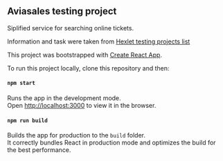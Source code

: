 ## Aviasales testing project

Siplified service for searching online tickets.

Information and task were taken from [Hexlet testing projects list](https://github.com/KosyanMedia/test-tasks/tree/master/aviasales_frontend)

This project was bootstrapped with [Create React App](https://github.com/facebook/create-react-app).

To run this project locally, clone this repository and then:

#### `npm start`

Runs the app in the development mode.\
Open [http://localhost:3000](http://localhost:3000) to view it in the browser.

#### `npm run build`

Builds the app for production to the `build` folder.\
It correctly bundles React in production mode and optimizes the build for the best performance.

